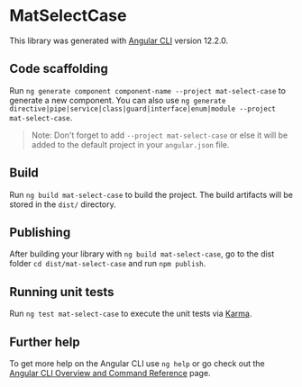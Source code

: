 # MatSelectCase

This library was generated with [Angular CLI](https://github.com/angular/angular-cli) version 12.2.0.

## Code scaffolding

Run `ng generate component component-name --project mat-select-case` to generate a new component. You can also use `ng generate directive|pipe|service|class|guard|interface|enum|module --project mat-select-case`.
> Note: Don't forget to add `--project mat-select-case` or else it will be added to the default project in your `angular.json` file. 

## Build

Run `ng build mat-select-case` to build the project. The build artifacts will be stored in the `dist/` directory.

## Publishing

After building your library with `ng build mat-select-case`, go to the dist folder `cd dist/mat-select-case` and run `npm publish`.

## Running unit tests

Run `ng test mat-select-case` to execute the unit tests via [Karma](https://karma-runner.github.io).

## Further help

To get more help on the Angular CLI use `ng help` or go check out the [Angular CLI Overview and Command Reference](https://angular.io/cli) page.
